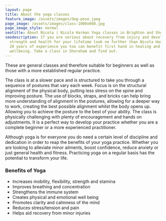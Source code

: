 ```yaml
---
layout: page
title: About the yoga classes
feature_image: /assets/images/dog-pose.jpeg
page_image: /assets/images/class-1000x668.jpg
page_image_style: normal
seotitle: About Nicola | Nicola Harman Yoga classes in Brighton and Shoreham
seodescription: If you are serious about recovery from injury and developing
  strength and health for your lifetime look no further than Nicola Harman. With
  20 years of experience you too can benefit first hand in healing and
  wellbeing. Take a class in Shoreham and find out.
---
```

These are general classes and therefore suitable for beginners as well as
those with a more established regular practice.

The class is at a slower pace and is structured to take you through a sequence of postures that vary each week. Focus is on the structural alignment of the physical body, putting less stress on the spine and improving posture. The use of blocks, straps, and bricks can help bring more understanding of alignment in the postures, allowing for a deeper way to work, creating the best possible alignment whilst the body opens up. Allowing you to achieve the posture to the best of your ability. The class is physically challenging with plenty of encouragement and hands on adjustments. It is a perfect way to develop your practice whether you are a complete beginner or a more experienced practitioner.

Although yoga is for everyone you do need a certain level of discipline and dedication in order to reap the benefits of your yoga practice. Whether you are looking to alleviate minor ailments, boost confidence, reduce anxiety or just general health and fitness. Practicing yoga on a regular basis has the potential to transform your life.

### Benefits of Yoga

* Increases mobility, flexibility, strength and stamina
* Improves breathing and concentration
* Strengthens the immune system
* Creates physical and emotional well being
* Promotes clarity and calmness of the mind
* Reduces stress/tension and pain
* Helps aid recovery from minor injuries